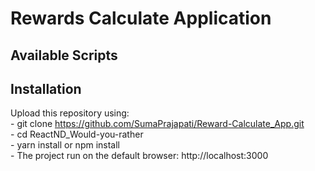 
# Rewards Calculate Application

## Available Scripts

## Installation

Upload this repository using:<br />
    - git clone https://github.com/SumaPrajapati/Reward-Calculate_App.git <br />
    - cd ReactND_Would-you-rather <br />
    - yarn install or npm install <br />
    - The project run on the default browser: http://localhost:3000





